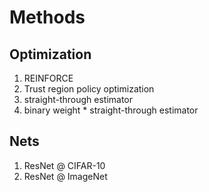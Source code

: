 # Methods
## Optimization
1. REINFORCE
2. Trust region policy optimization
3. straight-through estimator
4. binary weight * straight-through estimator

## Nets
1. ResNet @ CIFAR-10
2. ResNet @ ImageNet

